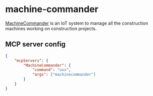 # machine-commander
[MachineCommander](https://www.zhgcloud.com/) is an IoT system to manage all the construction machines working on construction projects.

## MCP server config
```json
{
    "mcpServers": {
        "MachineCommander": {
            "command": "uvx",
            "args": ["machinecommander"]
        }
    }
}
```
